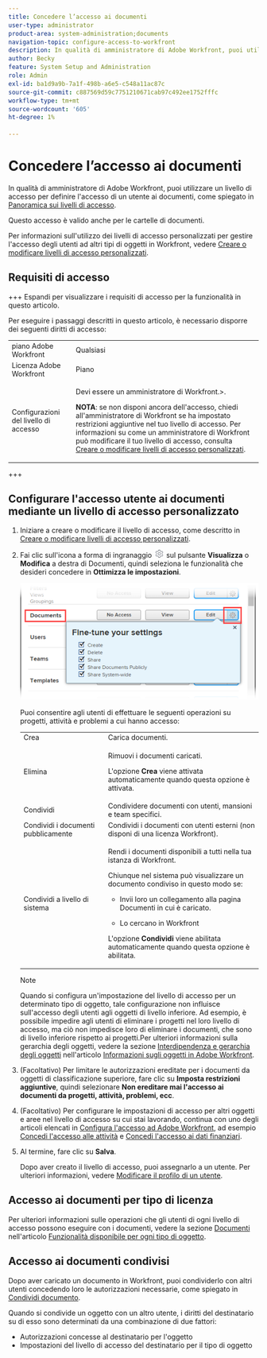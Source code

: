 ```yaml
---
title: Concedere l’accesso ai documenti
user-type: administrator
product-area: system-administration;documents
navigation-topic: configure-access-to-workfront
description: In qualità di amministratore di Adobe Workfront, puoi utilizzare un livello di accesso per definire l’accesso di un utente ai documenti in Workfront.
author: Becky
feature: System Setup and Administration
role: Admin
exl-id: ba1d9a9b-7a1f-498b-a6e5-c548a11ac87c
source-git-commit: c887569d59c7751210671cab97c492ee1752fffc
workflow-type: tm+mt
source-wordcount: '605'
ht-degree: 1%

---
```


# Concedere l’accesso ai documenti

In qualità di amministratore di Adobe Workfront, puoi utilizzare un livello di accesso per definire l&#39;accesso di un utente ai documenti, come spiegato in [Panoramica sui livelli di accesso](../../../administration-and-setup/add-users/access-levels-and-object-permissions/access-levels-overview.md).

Questo accesso è valido anche per le cartelle di documenti.

Per informazioni sull&#39;utilizzo dei livelli di accesso personalizzati per gestire l&#39;accesso degli utenti ad altri tipi di oggetti in Workfront, vedere [Creare o modificare livelli di accesso personalizzati](../../../administration-and-setup/add-users/configure-and-grant-access/create-modify-access-levels.md).

## Requisiti di accesso

+++ Espandi per visualizzare i requisiti di accesso per la funzionalità in questo articolo.

Per eseguire i passaggi descritti in questo articolo, è necessario disporre dei seguenti diritti di accesso:

<table style="table-layout:auto"> 
 <col> 
 <col> 
 <tbody> 
  <tr> 
   <td role="rowheader">piano Adobe Workfront</td> 
   <td>Qualsiasi</td> 
  </tr> 
  <tr> 
   <td role="rowheader">Licenza Adobe Workfront</td> 
   <td>Piano</td> 
  </tr> 
  <tr> 
   <td role="rowheader">Configurazioni del livello di accesso</td> 
   <td> <p>Devi essere un amministratore di Workfront.&gt;.</p> <p><b>NOTA</b>: se non disponi ancora dell'accesso, chiedi all'amministratore di Workfront se ha impostato restrizioni aggiuntive nel tuo livello di accesso. Per informazioni su come un amministratore di Workfront può modificare il tuo livello di accesso, consulta <a href="../../../administration-and-setup/add-users/configure-and-grant-access/create-modify-access-levels.md" class="MCXref xref" data-mc-variable-override="">Creare o modificare livelli di accesso personalizzati</a>.</p> </td> 
  </tr> 
 </tbody> 
</table>

+++

## Configurare l&#39;accesso utente ai documenti mediante un livello di accesso personalizzato

1. Iniziare a creare o modificare il livello di accesso, come descritto in [Creare o modificare livelli di accesso personalizzati](../../../administration-and-setup/add-users/configure-and-grant-access/create-modify-access-levels.md).
1. Fai clic sull&#39;icona a forma di ingranaggio ![](assets/gear-icon-settings.png) sul pulsante **Visualizza** o **Modifica** a destra di Documenti, quindi seleziona le funzionalità che desideri concedere in **Ottimizza le impostazioni**.

   ![document_access.png](assets/document-access.png)

   Puoi consentire agli utenti di effettuare le seguenti operazioni su progetti, attività e problemi a cui hanno accesso:

   <table style="table-layout:auto"> 
    <col> 
    <col> 
    <tbody> 
     <tr> 
      <td role="rowheader">Crea</td> 
      <td>Carica documenti.</td> 
     </tr> 
     <tr> 
      <td role="rowheader">Elimina</td> 
      <td> <p>Rimuovi i documenti caricati.</p> <p>L'opzione <b>Crea</b> viene attivata automaticamente quando questa opzione è attivata.</p> </td> 
     </tr> 
     <tr> 
      <td role="rowheader">Condividi</td> 
      <td>Condividere documenti con utenti, mansioni e team specifici.</td> 
     </tr> 
     <tr> 
      <td role="rowheader">Condividi i documenti pubblicamente</td> 
      <td>Condividi i documenti con utenti esterni (non disponi di una licenza Workfront).</td> 
     </tr> 
     <tr> 
      <td role="rowheader">Condividi a livello di sistema</td> 
      <td> <p>Rendi i documenti disponibili a tutti nella tua istanza di Workfront.</p> <p>Chiunque nel sistema può visualizzare un documento condiviso in questo modo se:</p> 
       <ul> 
        <li> <p>Invii loro un collegamento alla pagina Documenti in cui è caricato.</p> </li> 
        <li> <p>Lo cercano in Workfront</p> </li> 
       </ul> <p>L'opzione <b>Condividi</b> viene abilitata automaticamente quando questa opzione è abilitata.</p> </td> 
     </tr> 
    </tbody> 
   </table>

   >[!NOTE]
   >
   >Quando si configura un&#39;impostazione del livello di accesso per un determinato tipo di oggetto, tale configurazione non influisce sull&#39;accesso degli utenti agli oggetti di livello inferiore. Ad esempio, è possibile impedire agli utenti di eliminare i progetti nel loro livello di accesso, ma ciò non impedisce loro di eliminare i documenti, che sono di livello inferiore rispetto ai progetti.Per ulteriori informazioni sulla gerarchia degli oggetti, vedere la sezione [Interdipendenza e gerarchia degli oggetti](../../../workfront-basics/navigate-workfront/workfront-navigation/understand-objects.md#understanding-interdependency-and-hierarchy-of-objects) nell&#39;articolo [Informazioni sugli oggetti in Adobe Workfront](../../../workfront-basics/navigate-workfront/workfront-navigation/understand-objects.md).

1. (Facoltativo) Per limitare le autorizzazioni ereditate per i documenti da oggetti di classificazione superiore, fare clic su **Imposta restrizioni aggiuntive**, quindi selezionare **Non ereditare mai l&#39;accesso ai documenti da progetti, attività, problemi, ecc**.
1. (Facoltativo) Per configurare le impostazioni di accesso per altri oggetti e aree nel livello di accesso su cui stai lavorando, continua con uno degli articoli elencati in [Configura l&#39;accesso ad Adobe Workfront](../../../administration-and-setup/add-users/configure-and-grant-access/configure-access.md), ad esempio [Concedi l&#39;accesso alle attività](../../../administration-and-setup/add-users/configure-and-grant-access/grant-access-tasks.md) e [Concedi l&#39;accesso ai dati finanziari](../../../administration-and-setup/add-users/configure-and-grant-access/grant-access-financial.md).
1. Al termine, fare clic su **Salva**.

   Dopo aver creato il livello di accesso, puoi assegnarlo a un utente. Per ulteriori informazioni, vedere [Modificare il profilo di un utente](../../../administration-and-setup/add-users/create-and-manage-users/edit-a-users-profile.md).

## Accesso ai documenti per tipo di licenza

Per ulteriori informazioni sulle operazioni che gli utenti di ogni livello di accesso possono eseguire con i documenti, vedere la sezione [Documenti](../../../administration-and-setup/add-users/access-levels-and-object-permissions/functionality-available-for-each-object-type.md#document) nell&#39;articolo [Funzionalità disponibile per ogni tipo di oggetto](../../../administration-and-setup/add-users/access-levels-and-object-permissions/functionality-available-for-each-object-type.md).

## Accesso ai documenti condivisi

Dopo aver caricato un documento in Workfront, puoi condividerlo con altri utenti concedendo loro le autorizzazioni necessarie, come spiegato in [Condividi documento](../../../workfront-basics/grant-and-request-access-to-objects/document-permissions.md).

<!--
If you make changes here, make them also in the "Grant access to" articles where this snippet had to be converted to text:
* reports, dashboards, and calendars
* financial data<
* issue
-->

Quando si condivide un oggetto con un altro utente, i diritti del destinatario su di esso sono determinati da una combinazione di due fattori:

* Autorizzazioni concesse al destinatario per l&#39;oggetto
* Impostazioni del livello di accesso del destinatario per il tipo di oggetto
